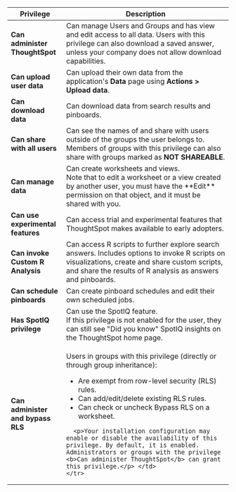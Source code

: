 <table>
<colgroup>
<col width="25%" />
<col width="75%" />
</colgroup>
  <thead>
    <tr>
      <th>Privilege</th>
      <th>Description</th>
    </tr>
  </thead>
  <tbody>
    <tr>
      <td><strong>Can administer ThoughtSpot</strong></td>
      <td>Can manage Users and Groups and has view and edit access to all data. Users with this privilege can also download a saved answer, unless your company does not allow download capabilities.</td>
    </tr>
    <tr>
      <td><strong>Can upload user data</strong></td>
      <td>Can upload their own data from the application's <strong>Data</strong> page using <strong>Actions > Upload data</strong>.</td>
    </tr>
    <tr>
      <td><strong>Can download data</strong></td>
      <td>Can download data from search results and pinboards.</td>
    </tr>
    <tr>
      <td><strong>Can share with all users</strong></td>
      <td>Can see the names of and share with users outside of the groups the user belongs to. Members of groups with this privilege can also share with groups marked as
      <strong>NOT SHAREABLE</strong>.</td>
    </tr>
    <tr>
      <td><strong>Can manage data</strong></td>
      <td>Can create worksheets and views.<br>Note that to edit a worksheet or a view created by another user, you must have the **Edit** permission on that object, and it must be shared with you.</td>
    </tr>
    <tr>
      <td><strong>Can use experimental features</strong></td>
      <td>Can access trial and experimental features that ThoughtSpot makes available to early adopters.</td>
    </tr>
    <tr>
      <td><strong>Can invoke Custom R Analysis</strong></td>
      <td>Can access R scripts to further explore search answers. Includes options to invoke R scripts on visualizations, create and share custom scripts, and share the results of R analysis as answers and pinboards.</td>
    </tr>
    <tr>
      <td><strong>Can schedule pinboards</strong></td>
      <td>Can create pinboard schedules and edit their own scheduled jobs.</td>
    </tr>
    <tr>
      <td><strong>Has SpotIQ privilege</strong></td>
      <td>Can use the SpotIQ feature.<br>If this privilege is not enabled for the user, they can still see "Did you know" SpotIQ insights on the ThoughtSpot home page.</td>
    </tr>
    <tr>
      <td><strong>Can administer and bypass RLS</strong></td>
      <td><p>Users in groups with this privilege (directly or through group inheritance):</p>
<ul>      <li>Are exempt from row-level security (RLS) rules.</li>
      <li>Can add/edit/delete existing RLS rules.</li>
      <li>Can check or uncheck Bypass RLS on a worksheet.</li></ul>

      <p>Your installation configuration may enable or disable the availability of this privilege. By default, it is enabled. Administrators or groups with the privilege <b>Can administer ThoughtSpot</b> can grant this privilege.</p> </td>
    </tr>
  </tbody>
</table>
